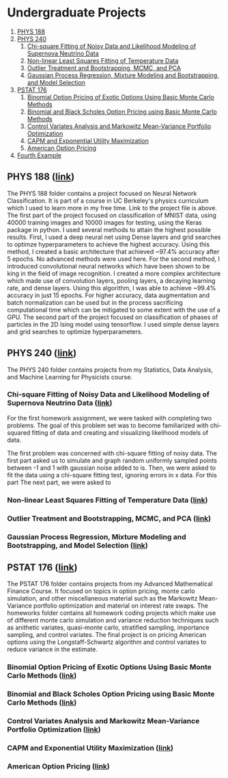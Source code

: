 # Undergraduate Projects

1. [PHYS 188](#PHYS-188-link)
2. [PHYS 240](#PHYS-240-link)
    1. [Chi-square Fitting of Noisy Data and Likelihood Modeling of Supernova Neutrino Data](#homework-1-link)
    2. [Non-linear Least Squares Fitting of Temperature Data](#homework-2-link)
    3. [Outlier Treatment and Bootstrapping, MCMC, and PCA](#homework-3-link)
    4. [Gaussian Process Regression, Mixture Modeling and Bootstrapping, and Model Selection](#homework-4-link)
3. [PSTAT 176](#PSTAT-176-link)
    1. [Binomial Option Pricing of Exotic Options Using Basic Monte Carlo Methods](#homework-1-link)
    2. [Binomial and Black Scholes Option Pricing using Basic Monte Carlo Methods](#homework-2-link)
    3. [Control Variates Analysis and Markowitz Mean-Variance Portfolio Optimization](#homework-3-link)
    4. [CAPM and Exponential Utility Maximization](#homework-4-link)
    5. [American Option Pricing](#final-project-american-option-pricing-link)
4. [Fourth Example](#fourth-examplehttpwwwfourthexamplecom)

## PHYS 188 ([link](https://github.com/rohitpenumarti/University-Projects/blob/dev/PHYS-188/Homework/Project3/Project3_288.ipynb))
The PHYS 188 folder contains a project focused on Neural Network Classification. It is part of a course in UC Berkeley's physics curriculum which I used to learn more in my free time. Link to the project file is above. The first part of the project focused on classification of MNIST data, using 40000 training images and 10000 images for testing, using the Keras package in python. I used several methods to attain the highest possible results. First, I used a deep neural net using Dense layers and grid searches to optimze hyperparameters to achieve the highest accuracy. Using this method, I created a basic architecture that achieved ~97.4% accuracy after 5 epochs. No advanced methods were used here. For the second method, I introduced convolutional neural networks which have been shown to be king in the field of image recognition. I created a more complex architecture which made use of convolution layers, pooling layers, a decaying learning rate, and dense layers. Using this algorithm, I was able to achieve ~99.4% accuracy in just 15 epochs. For higher accuracy, data augmentation and batch normalization can be used but in the process sacrificing computational time which can be mitigated to some extent with the use of a GPU. The second part of the project focused on classification of phases of particles in the 2D Ising model using tensorflow. I used simple dense layers and grid searches to optimize hyperparameters.

## PHYS 240 ([link](https://github.com/rohitpenumarti/University-Projects/tree/dev/PHYS%20240))
The PHYS 240 folder contains projects from my Statistics, Data Analysis, and Machine Learning for Physicists course.

### Chi-square Fitting of Noisy Data and Likelihood Modeling of Supernova Neutrino Data ([link](https://github.com/rohitpenumarti/University-Projects/blob/dev/PHYS%20240/Homework%20%231.ipynb))
For the first homework assignment, we were tasked with completing two problems. The goal of this problem set was to become familiarized with chi-squared fitting of data and creating and visualizing likelihood models of data. 

The first problem was concerned with chi-square fitting of noisy data. The first part asked us to simulate and graph random uniformly sampled points between -1 and 1 with gaussian noise added to is. Then, we were asked to fit the data using a chi-square fitting test, ignoring errors in x data. For this part The next part, we were asked to 

### Non-linear Least Squares Fitting of Temperature Data ([link](https://github.com/rohitpenumarti/University-Projects/blob/dev/PHYS%20240/Homework%20%232.ipynb))

### Outlier Treatment and Bootstrapping, MCMC, and PCA ([link](https://github.com/rohitpenumarti/University-Projects/blob/dev/PHYS%20240/Homework%20%233.ipynb))

### Gaussian Process Regression, Mixture Modeling and Bootstrapping, and Model Selection ([link](https://github.com/rohitpenumarti/University-Projects/blob/dev/PHYS%20240/HW4%20(Final%20Project).ipynb))

## PSTAT 176 ([link](https://github.com/rohitpenumarti/University-Projects/tree/dev/PSTAT%20176))
The PSTAT 176 folder contains projects from my Advanced Mathematical Finance Course. It focused on topics in option pricing, monte carlo simulation, and other miscellaneous material such as the Markowitz Mean-Variance portfolio optimization and material on interest rate swaps. The homeworks folder contains all homework coding projects which make use of different monte carlo simulation and variance reduction techniques such as anithetic variates, quasi-monte carlo, stratified sampling, importance sampling, and control variates. The final project is on pricing American options using the Longstaff-Schwartz algorithm and control variates to reduce variance in the estimate.

### Binomial Option Pricing of Exotic Options Using Basic Monte Carlo Methods ([link](https://github.com/rohitpenumarti/University-Projects/blob/dev/PSTAT%20176/Homeworks/Homework%201/Penumarti.Rohit.HW1.ipynb))

### Binomial and Black Scholes Option Pricing using Basic Monte Carlo Methods ([link](https://github.com/rohitpenumarti/University-Projects/blob/dev/PSTAT%20176/Homeworks/Homework%202/Penumarti.Rohit.HW2.ipynb))

### Control Variates Analysis and Markowitz Mean-Variance Portfolio Optimization ([link](https://github.com/rohitpenumarti/University-Projects/blob/dev/PSTAT%20176/Homeworks/Homework%203/Penumarti.Rohit.HW3.ipynb))

### CAPM and Exponential Utility Maximization ([link](https://github.com/rohitpenumarti/University-Projects/blob/dev/PSTAT%20176/Homeworks/Homework%204/Penumarti.Rohit.HW4.ipynb))

### American Option Pricing ([link](https://github.com/rohitpenumarti/University-Projects/blob/dev/PSTAT%20176/Final%20Project%20Report.ipynb))
